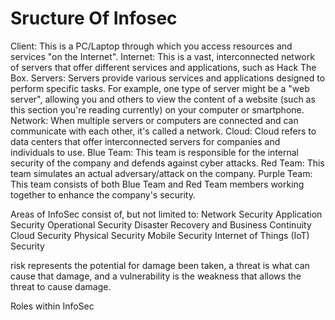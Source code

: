 # Sructure Of Infosec

Client: This is a PC/Laptop through which you access resources and services "on the Internet".
Internet: This is a vast, interconnected network of servers that offer different services and applications, such as Hack The Box.
Servers: Servers provide various services and applications designed to perform specific tasks. For example, one type of server might be a "web server", allowing you and others to view the content of a website (such as this section you're reading currently) on your computer or smartphone.
Network: When multiple servers or computers are connected and can communicate with each other, it's called a network.
Cloud: Cloud refers to data centers that offer interconnected servers for companies and individuals to use.
Blue Team: This team is responsible for the internal security of the company and defends against cyber attacks.
Red Team: This team simulates an actual adversary/attack on the company.
Purple Team: This team consists of both Blue Team and Red Team members working together to enhance the company's security.

Areas of InfoSec consist of, but not limited to: 
Network Security
Application Security
Operational Security
Disaster Recovery and Business Continuity
Cloud Security
Physical Security
Mobile Security
Internet of Things (IoT) Security


risk represents the potential for damage been taken, a threat is what can cause that damage, and a vulnerability is the weakness that allows the threat to cause damage.

Roles within InfoSec
